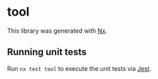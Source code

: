# tool

This library was generated with [Nx](https://nx.dev).

## Running unit tests

Run `nx test tool` to execute the unit tests via [Jest](https://jestjs.io).
